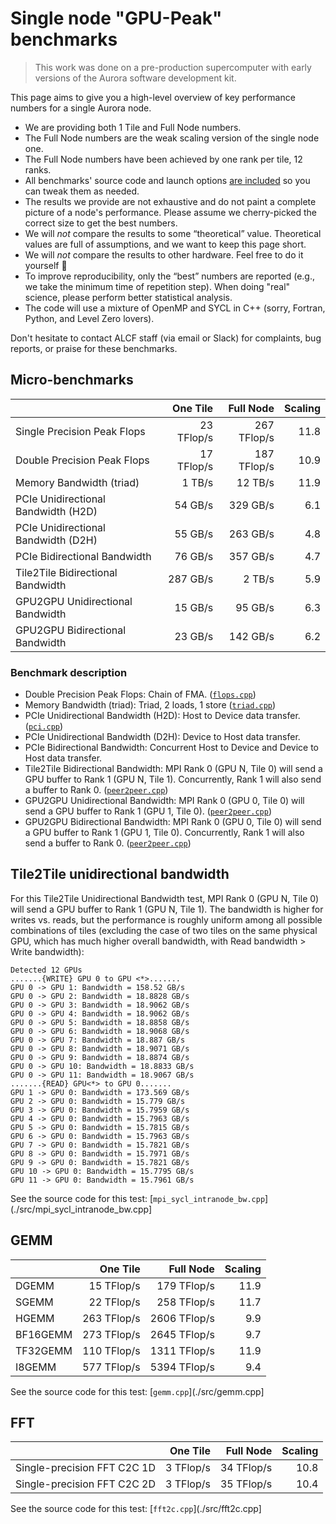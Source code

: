 # Single node "GPU-Peak" benchmarks

> This work was done on a pre-production supercomputer with early versions of the Aurora software development kit.

This page aims to give you a high-level overview of key performance numbers for a single Aurora node.

- We are providing both 1 Tile and Full Node numbers.
- The Full Node numbers are the weak scaling version of the single node one.
- The Full Node numbers have been achieved by one rank per tile, 12 ranks.
- All benchmarks' source code and launch options [are included](https://github.com/argonne-lcf/user-guides/tree/main/docs/aurora/node-performance-overview/src) so you can tweak them as needed.
- The results we provide are not exhaustive and do not paint a complete picture of a node's performance. Please assume we cherry-picked the correct size to get the best numbers.
- We will *not* compare the results to some “theoretical” value. Theoretical values are full of assumptions, and we want to keep this page short.
- We will *not* compare the results to other hardware. Feel free to do it yourself 🙂
- To improve reproducibility, only the “best” numbers are reported (e.g., we take the minimum time of repetition step). When doing "real" science, please perform better statistical analysis.
- The code will use a mixture of OpenMP and SYCL in C++ (sorry, Fortran, Python, and Level Zero lovers).

Don't hesitate to contact ALCF staff (via email or Slack) for complaints, bug reports, or praise for these benchmarks.

## Micro-benchmarks

|                                     |   One Tile |   Full Node | Scaling |
|-------------------------------------|-----------:|------------:|--------:|
|         Single Precision Peak Flops | 23 TFlop/s | 267 TFlop/s |    11.8 |
|         Double Precision Peak Flops | 17 TFlop/s | 187 TFlop/s |    10.9 |
|            Memory Bandwidth (triad) |     1 TB/s |     12 TB/s |    11.9 |
| PCIe Unidirectional Bandwidth (H2D) |    54 GB/s |    329 GB/s |     6.1 |
| PCIe Unidirectional Bandwidth (D2H) |    55 GB/s |    263 GB/s |     4.8 |
|        PCIe Bidirectional Bandwidth |    76 GB/s |    357 GB/s |     4.7 |
|   Tile2Tile Bidirectional Bandwidth |   287 GB/s |      2 TB/s |     5.9 |
|    GPU2GPU Unidirectional Bandwidth |    15 GB/s |     95 GB/s |     6.3 |
|     GPU2GPU Bidirectional Bandwidth |    23 GB/s |    142 GB/s |     6.2 |

### Benchmark description

- Double Precision Peak Flops: Chain of FMA.  ([`flops.cpp`](./src/flops.cpp))
- Memory Bandwidth (triad): Triad, 2 loads, 1 store ([`triad.cpp`](./src/triad.cpp))
- PCIe Unidirectional Bandwidth (H2D): Host to Device data transfer. ([`pci.cpp`](./src/pci.cpp))
- PCIe Unidirectional Bandwidth (D2H): Device to Host data transfer.
- PCIe Bidirectional Bandwidth: Concurrent Host to Device and Device to Host data transfer.
- Tile2Tile Bidirectional Bandwidth: MPI Rank 0 (GPU N, Tile 0) will send a GPU buffer to Rank 1 (GPU N, Tile 1). Concurrently, Rank 1 will also send a buffer to Rank 0. ([`peer2peer.cpp`](./src/peer2peer.cpp))
- GPU2GPU Unidirectional Bandwidth: MPI Rank 0 (GPU 0, Tile 0) will send a GPU buffer to Rank 1 (GPU 1, Tile 0). ([`peer2peer.cpp`](./src/peer2peer.cpp))
- GPU2GPU Bidirectional Bandwidth: MPI Rank 0 (GPU 0, Tile 0) will send a GPU buffer to Rank 1 (GPU 1, Tile 0). Concurrently, Rank 1 will also send a buffer to Rank 0. ([`peer2peer.cpp`](./src/peer2peer.cpp))

## Tile2Tile unidirectional bandwidth

For this Tile2Tile Unidirectional Bandwidth test, MPI Rank 0 (GPU N, Tile 0) will send a GPU buffer to Rank 1 (GPU N, Tile 1). The bandwidth is higher for writes vs. reads, but the performance is roughly uniform among all possible combinations of tiles (excluding the case of two tiles on the same physical GPU, which has much higher overall bandwidth, with Read bandwidth > Write bandwidth):

```output
Detected 12 GPUs
.......{WRITE} GPU 0 to GPU <*>.......
GPU 0 -> GPU 1: Bandwidth = 158.52 GB/s
GPU 0 -> GPU 2: Bandwidth = 18.8828 GB/s
GPU 0 -> GPU 3: Bandwidth = 18.9062 GB/s
GPU 0 -> GPU 4: Bandwidth = 18.9062 GB/s
GPU 0 -> GPU 5: Bandwidth = 18.8858 GB/s
GPU 0 -> GPU 6: Bandwidth = 18.9068 GB/s
GPU 0 -> GPU 7: Bandwidth = 18.887 GB/s
GPU 0 -> GPU 8: Bandwidth = 18.9071 GB/s
GPU 0 -> GPU 9: Bandwidth = 18.8874 GB/s
GPU 0 -> GPU 10: Bandwidth = 18.8833 GB/s
GPU 0 -> GPU 11: Bandwidth = 18.9067 GB/s
.......{READ} GPU<*> to GPU 0.......
GPU 1 -> GPU 0: Bandwidth = 173.569 GB/s
GPU 2 -> GPU 0: Bandwidth = 15.779 GB/s
GPU 3 -> GPU 0: Bandwidth = 15.7959 GB/s
GPU 4 -> GPU 0: Bandwidth = 15.7963 GB/s
GPU 5 -> GPU 0: Bandwidth = 15.7815 GB/s
GPU 6 -> GPU 0: Bandwidth = 15.7963 GB/s
GPU 7 -> GPU 0: Bandwidth = 15.7821 GB/s
GPU 8 -> GPU 0: Bandwidth = 15.7971 GB/s
GPU 9 -> GPU 0: Bandwidth = 15.7821 GB/s
GPU 10 -> GPU 0: Bandwidth = 15.7795 GB/s
GPU 11 -> GPU 0: Bandwidth = 15.7961 GB/s
```

See the source code for this test: [`mpi_sycl_intranode_bw.cpp`](./src/mpi_sycl_intranode_bw.cpp]

## GEMM

|          |    One Tile |    Full Node | Scaling |
|----------|------------:|-------------:|--------:|
|    DGEMM |  15 TFlop/s |  179 TFlop/s |    11.9 |
|    SGEMM |  22 TFlop/s |  258 TFlop/s |    11.7 |
|    HGEMM | 263 TFlop/s | 2606 TFlop/s |     9.9 |
| BF16GEMM | 273 TFlop/s | 2645 TFlop/s |     9.7 |
| TF32GEMM | 110 TFlop/s | 1311 TFlop/s |    11.9 |
|   I8GEMM | 577 TFlop/s | 5394 TFlop/s |     9.4 |

See the source code for this test: [`gemm.cpp`](./src/gemm.cpp]

## FFT

|                             |   One Tile |  Full Node | Scaling |
|-----------------------------|-----------:|-----------:|--------:|
| Single-precision FFT C2C 1D |  3 TFlop/s | 34 TFlop/s |    10.8 |
| Single-precision FFT C2C 2D |  3 TFlop/s | 35 TFlop/s |    10.4 |

See the source code for this test: [`fft2c.cpp`](./src/fft2c.cpp]
